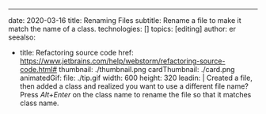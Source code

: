 ---
date: 2020-03-16
title: Renaming Files
subtitle: Rename a file to make it match the name of a class.
technologies: []
topics: [editing]
author: er
seealso:
- title: Refactoring source code
  href: https://www.jetbrains.com/help/webstorm/refactoring-source-code.html#
thumbnail: ./thumbnail.png
cardThumbnail: ./card.png
animatedGif:
  file: ./tip.gif
  width: 600
  height: 320
leadin: |
  Created a file, then added a class and realized you want to use a different file name? 
  Press *Alt+Enter* on the class name to rename the file so that it matches class name.
